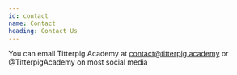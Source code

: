 ```yaml
---
id: contact
name: Contact
heading: Contact Us
---
```


You can email Titterpig Academy at [contact@titterpig.academy](mailto:contact@titterpig.academy) or @TitterpigAcademy on most social media


